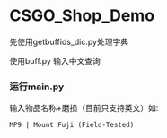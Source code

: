 # CSGO_Shop_Demo

先使用getbuffids_dic.py处理字典

使用buff.py 输入中文查询

### 运行main.py

输入物品名称+磨损（目前只支持英文）如:

    MP9 | Mount Fuji (Field-Tested)